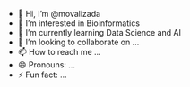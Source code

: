 - 👋 Hi, I’m @movalizada
- 👀 I’m interested in Bioinformatics 
- 🌱 I’m currently learning Data Science and AI
- 💞️ I’m looking to collaborate on ...
- 📫 How to reach me ...
- 😄 Pronouns: ...
- ⚡ Fun fact: ...

<!---
movalizada/movalizada is a ✨ special ✨ repository because its `README.md` (this file) appears on your GitHub profile.
You can click the Preview link to take a look at your changes.
--->
